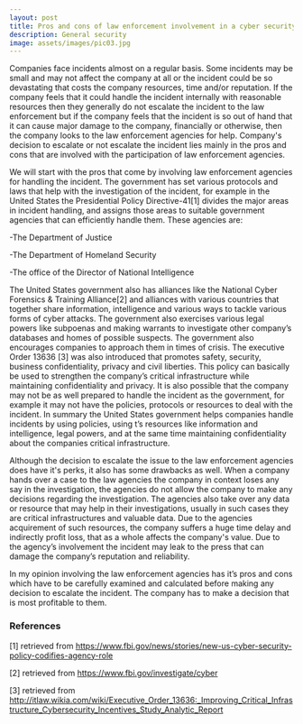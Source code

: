 ```yaml
---
layout: post
title: Pros and cons of law enforcement involvement in a cyber security incident
description: General security
image: assets/images/pic03.jpg
---
```


Companies face incidents almost on a regular basis. Some incidents may be small and may not affect the company at all or the incident could be so devastating that costs the company resources, time and/or reputation. If the company feels that it could handle the incident internally with reasonable resources then they generally do not escalate the incident to the law enforcement but if the company feels that the incident is so out of hand that it can cause major damage to the company, financially or otherwise, then the company looks to the law enforcement agencies for help. Company's decision to escalate or not escalate the incident lies mainly in the pros and cons that are involved with the participation of law enforcement agencies.

We will start with the pros that come by involving law enforcement agencies for handling the incident. The government has set various protocols and laws that help with the investigation of the incident, for example in the United States the Presidential Policy Directive-41[1] divides the major areas in incident handling, and assigns those areas to suitable government agencies that can efficiently handle them. These agencies are:

-The Department of Justice

-The Department of Homeland Security

-The office of the Director of National Intelligence

The United States government also has alliances like the National Cyber Forensics & Training Alliance[2] and alliances with various countries that together share information, intelligence and various ways to tackle various forms of cyber attacks. The government also exercises various legal powers like subpoenas and making warrants to investigate other company’s databases and homes of possible suspects. The government also encourages companies to approach them in times of crisis. The executive Order 13636 [3] was also introduced that promotes safety, security, business confidentiality, privacy and civil liberties. This policy can basically be used to strengthen the company’s critical infrastructure while maintaining confidentiality and privacy. It is also possible that the company may not be as well prepared to handle the incident as the government, for example it may not have the policies, protocols or resources to deal with the incident. In summary the United States government helps companies handle incidents by using policies, using t’s resources like information and intelligence, legal powers, and at the same time maintaining confidentiality about the companies critical infrastructure.

Although the decision to escalate the issue to the law enforcement agencies does have it's perks, it also has some drawbacks as well. When a company hands over a case to the law agencies the company in context loses any say in the investigation, the agencies do not allow the company to make any decisions regarding the investigation. The agencies also take over any data or resource that may help in their investigations, usually in such cases they are critical infrastructures and valuable data. Due to the agencies acquirement of such resources, the company suffers a huge time delay and indirectly profit loss, that as a whole affects the company's value. Due to the agency’s involvement the incident may leak to the press that can damage the company’s reputation and reliability.

In my opinion involving the law enforcement agencies has it’s pros and cons which have to be carefully examined and calculated before making any decision to escalate the incident. The company has to make a decision that is most profitable to them.


<h3>References</h3>

[1] retrieved from https://www.fbi.gov/news/stories/new-us-cyber-security-policy-codifies-agency-role

[2] retrieved from https://www.fbi.gov/investigate/cyber

[3] retrieved from http://itlaw.wikia.com/wiki/Executive_Order_13636:_Improving_Critical_Infrastructure_Cybersecurity_Incentives_Study_Analytic_Report
